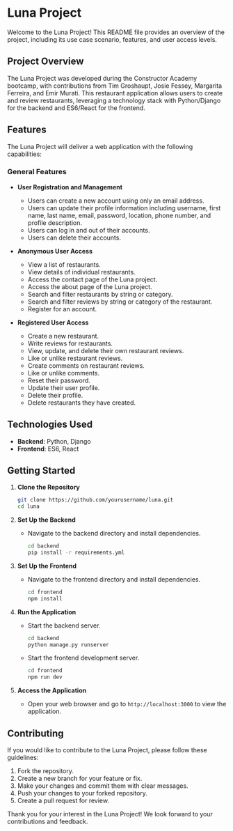 # Luna Project

Welcome to the Luna Project! This README file provides an overview of the project, including its use case scenario, features, and user access levels. 

## Project Overview

The Luna Project was developed during the Constructor Academy bootcamp, with contributions from Tim Groshaupt, Josie Fessey, Margarita Ferreira, and Emir Murati. This restaurant application allows users to create and review restaurants, leveraging a technology stack with Python/Django for the backend and ES6/React for the frontend.

## Features

The Luna Project will deliver a web application with the following capabilities:

### General Features

- **User Registration and Management**
  - Users can create a new account using only an email address.
  - Users can update their profile information including username, first name, last name, email, password, location, phone number, and profile description.
  - Users can log in and out of their accounts.
  - Users can delete their accounts.

- **Anonymous User Access**
  - View a list of restaurants.
  - View details of individual restaurants.
  - Access the contact page of the Luna project.
  - Access the about page of the Luna project.
  - Search and filter restaurants by string or category.
  - Search and filter reviews by string or category of the restaurant.
  - Register for an account.

- **Registered User Access**
  - Create a new restaurant.
  - Write reviews for restaurants.
  - View, update, and delete their own restaurant reviews.
  - Like or unlike restaurant reviews.
  - Create comments on restaurant reviews.
  - Like or unlike comments.
  - Reset their password.
  - Update their user profile.
  - Delete their profile.
  - Delete restaurants they have created.

## Technologies Used

- **Backend**: Python, Django
- **Frontend**: ES6, React

## Getting Started

1. **Clone the Repository**
   ```bash
   git clone https://github.com/yourusername/luna.git
   cd luna
   ```

2. **Set Up the Backend**
   - Navigate to the backend directory and install dependencies.
     ```bash
     cd backend
     pip install -r requirements.yml
     ```

3. **Set Up the Frontend**
   - Navigate to the frontend directory and install dependencies.
     ```bash
     cd frontend
     npm install
     ```

4. **Run the Application**
   - Start the backend server.
     ```bash
     cd backend
     python manage.py runserver
     ```
   - Start the frontend development server.
     ```bash
     cd frontend
     npm run dev
     ```

5. **Access the Application**
   - Open your web browser and go to `http://localhost:3000` to view the application.

## Contributing

If you would like to contribute to the Luna Project, please follow these guidelines:

1. Fork the repository.
2. Create a new branch for your feature or fix.
3. Make your changes and commit them with clear messages.
4. Push your changes to your forked repository.
5. Create a pull request for review.


Thank you for your interest in the Luna Project! We look forward to your contributions and feedback.